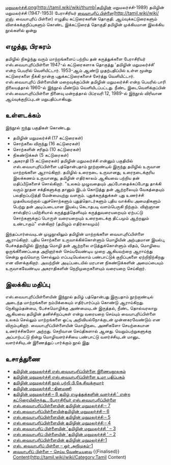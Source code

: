[மறுமலர்ச்சி.png](File:தமிழின்)(http://tamil.wiki/wiki/thumb|தமிழின் மறுமலர்ச்சி-1989)
தமிழின் மறுமலர்ச்சி (1947-1953) பேராசிரியர் [வையாபுரிப் பிள்ளை](எஸ்.)(http://tamil.wiki/wiki/எஸ். வையாபுரிப் பிள்ளை) எழுதிய கட்டுரைகளின் தொகுதி. ஆய்வுக்கட்டுரைகளும் விளக்கக்குறிப்புகளும் கொண்ட இக்கட்டுரைத் தொகுதி தமிழின் முக்கியமான இலக்கிய நூல்களில் ஒன்று
## எழுத்து, பிரசுரம்
தமிழில் நிகழ்ந்து வரும் மாற்றங்களைப் பற்றிய தன் கருத்துக்களை பேராசிரியர் எஸ்.வையாபுரிப்பிள்ளை 1947-ல் கட்டுரைகளாக தொகுத்து 'தமிழின் மறுமலர்ச்சி’ என்ற பெயரில் வெளியிட்டார். 1953-ஆம் ஆண்டு முதற்பதிப்பில் உள்ள மூன்று கட்டுரைகளை நீக்கி நான்கு புதுக்கட்டுரைகளைச் சேர்த்து வெளியிட்டார். எஸ்.வையாபுரிப் பிள்ளையின் மறைவுக்குப்பின் தமிழின் மறுமலர்ச்சி என்ற பெயரில் பாரி நிலையத்தால் 1960-ல் இந்நூல் மீண்டும் வெளியிடப்பட்டது. நீண்ட இடைவெளிக்குப்பின் எஸ்.வையாபுரிப்பிள்ளை நினைவு மன்றத்தால் பிப்ரவரி 12, 1989-ல் இந்நூல் விரிவான ஆய்வுக்குறிப்புடன் மறுபதிப்பாகியது.
## உள்ளடக்கம்
இந்நூல் ஐந்து பகுதிகள் கொண்டது.
* தமிழின் மறுமலர்ச்சி (17 கட்டுரைகள்)
* சொற்கலை விருந்து (16 கட்டுரைகள்)
* சொற்களின் சரிதம் (10 கட்டுரைகள்)
* நிகண்டுக்கள் (5 கட்டுரைகள்)
* அகராதி (5 கட்டுரைகள்)
தமிழின் மறுமலர்ச்சி என்னும் பகுதியில் எஸ்.வையாபுரிப்பிள்ளை பத்தொன்பதாம் நூற்றாண்டில் இருந்து தமிழில் உருவான மாற்றங்களை ஆராய்கிறார். தமிழில் உரைநடை உருவானது, உரைநடைக்குரிய இலக்கணம் உருவானது, தமிழின் எதிர்காலம் ஆகியவை பற்றிய தன் மதிப்பீடுகளைச் சொல்கிறார். "உலகம் முழுவதையும் அப்போதைக்கப்போது தாக்கி வரும் நூதன சக்திகளுக்கு தானும் இடம் கொடுத்து தன் ஆற்றலையும் வேகத்தையும் பலதிறப்படுத்தி மேன்மையுற்று வளரும். புதுக்கருத்துக்கள் புது உணர்ச்சி முதலியவற்றால் புதுச்சொற்களும் புதுத்தொடர்களும் புதிய வாக்கிய அமைதிகளும் பெற்று தன் அடிப்படையான இயல்பு கெடாதபடி வளம்பெருகி நிற்கும். விஞ்ஞான சாஸ்திரப் பயிற்சியால் கருத்துத்தெளிவும் கருத்துவரையறையும் ஏற்பட்டு சொற்களுக்குப் பொருள் வரையறையும் உரைநடைக்கு திட்பமும் ஆற்றலும் உண்டாகும்" என்கிறார் (தமிழும் எதிர்காலமும்)

இந்தப்பார்வையுடன் முழுநூலிலும் தமிழின் மாற்றங்களை வையாபுரிப்பிள்ளை ஆராய்கிறார். புதிய சொற்களை உருவாக்கிக்கொள்ளும் மொழியின் அற்புதமான இயல்பு, பேச்சுத்தமிழில் இருந்து மொழி தன் ஆற்றலை எடுத்துக்கொள்ளும் விதம், மொழியை ஒருங்கிணைப்பதை அறிஞர்கள் செய்யவேண்டிய முறை ஆகியவற்றை ஆராய்ந்து சென்று ஒவ்வொரு சொல்லும் எப்படியெல்லாம் பண்பாட்டுக் குறிப்புகளை ஏற்றிநிற்கிறது என விளக்குகிறார். அவற்றின் அடிப்படையில் மரபான நிகண்டுக்களின் அமைப்பையும் உருவாகவேண்டிய அகராதிகளின் நெறிமுறைகளையும் வரையறை செய்கிறார். 
## இலக்கிய மதிப்பு
எஸ்.வையாபுரிப்பிள்ளையின் இந்நூல் தமிழ் பத்தொன்பது இருபதாம் நூற்றாண்டில் அடைந்த மாற்றங்களை நம்பிக்கையும் எதிர்பார்ப்பும் கொண்டு ஆராய்கிறது. நெகிழும்தன்மை, பேச்சுமொழிக்கு அண்மையுடன் இருத்தல், நீண்ட தொல்வரலாறு ஆகியவை தமிழின் தனிச்சிறப்புகள் என்று வரையறை செய்யும் வையாபுரிப்பிள்ளை உலகம் செல்லும் மாற்றங்களை ஒட்டி அறிவியல்நோக்குடன் முன்னகரவேண்டும் என விரும்புகிறார். வையாபுரிப்பிள்ளையின் மொழிநடை அணிகளோ செயற்கையான உணர்ச்சிகளோ அற்றது. செறிவான செய்திகளால் ஆனது. வெறும்பற்றுகளுக்கு அப்பாற்பட்டு நின்று மொழிவளர்ச்சியை பண்பாட்டு வளர்ச்சியுடன் மானுட வளர்ச்சியுடன் இணைத்துப் பார்க்கும் நூல் இது
## உசாத்துணை
* [தமிழின் மறுமலர்ச்சி எஸ்.வையாபுரிப்பிள்ளை இணையநூலகம்](https://www.tamildigitallibrary.in/admin/assets/book/TVA_BOK_0019489_%E0%AE%A4%E0%AE%AE%E0%AE%BF%E0%AE%B4%E0%AE%BF%E0%AE%A9%E0%AF%8D_%E0%AE%AE%E0%AE%B1%E0%AF%81%E0%AE%AE%E0%AE%B2%E0%AE%B0%E0%AF%8D%E0%AE%9A%E0%AF%8D%E0%AE%9A%E0%AE%BF.pdf)
* [தமிழின் மறுமலர்ச்சி எஸ்.வையாபுரிப்பிள்ளை உமா பதிப்பகம்](https://www.umapublications.com/product/%E0%AE%A4%E0%AE%AE%E0%AE%BF%E0%AE%B4%E0%AE%BF%E0%AE%A9%E0%AF%8D-%E0%AE%AE%E0%AE%B1%E0%AF%81%E0%AE%AE%E0%AE%B2%E0%AE%B0%E0%AF%8D%E0%AE%9A%E0%AF%8D%E0%AE%9A%E0%AE%BF/)
* [தமிழின் மறுமலர்ச்சி நூல் பற்றி பி.கே.சிவக்குமார்](https://newindian.activeboard.com/t60281333/topic-60281333/)
* [தமிழின் மறுமலர்ச்சி -தினமணி](https://www.dinamani.com/weekly-supplements/tamilmani/2012/jan/15/%E0%AE%B5%E0%AF%87%E0%AE%B0%E0%AF%81%E0%AE%95%E0%AF%8D%E0%AE%95%E0%AF%81-%E0%AE%A8%E0%AF%80%E0%AE%B0%E0%AF%8D-%E0%AE%B5%E0%AE%BE%E0%AE%B0%E0%AF%8D%E0%AE%A4%E0%AF%8D%E0%AE%A4%E0%AE%B5%E0%AE%B0%E0%AF%8D%E0%AE%95%E0%AE%B3%E0%AF%8D---23-%E0%AE%A4%E0%AE%AE%E0%AE%BF%E0%AE%B4%E0%AE%BF%E0%AE%A9%E0%AF%8D-%E0%AE%AE%E0%AE%B1%E0%AF%81%E0%AE%AE%E0%AE%B2%E0%AE%B0%E0%AF%8D%E0%AE%9A%E0%AF%8D%E0%AE%9A%E0%AE%BF-445641.html)
* [தமிழின் மறுமலர்ச்சி – 8 தமிழ் எழுத்துக்களின் வளர்ச்சி ' என்ற கட்டுரையிலிருந்து…பேராசிரியர் எஸ்.வையாபுரிப்பிள்ளை](https://old.thinnai.com/?p=604121611)
* [எஸ்.வையாபுரிப்பிள்ளையின் தமிழின் மறுமலர்ச்சி – 7](https://old.thinnai.com/?p=20411255)
* [எஸ்.வையாபுரிப்பிள்ளையின்தமிழின் மறுமலர்ச்சி – 6](https://old.thinnai.com/?p=60411185)
* [எஸ்.வையாபுரிப்பிள்ளையின் தமிழின் மறுமலர்ச்சி – 5](https://old.thinnai.com/?p=604110411)
* [எஸ்.வையாபுரிப்பிள்ளையின் தமிழின் மறுமலர்ச்சி – 4](https://old.thinnai.com/?p=604110410)
* [எஸ் வையாபுரிப் பிள்ளையின் 'தமிழின் மறுமலர்ச்சி ' – 3](https://old.thinnai.com/?p=604100713)
* [எஸ் வையாபுரிப் பிள்ளையின் 'தமிழின் மறுமலர்ச்சி ' – 2](https://old.thinnai.com/?p=604100712)
* [எஸ்.வையாபுரிப்பிள்ளையின் தமிழின் மறுமலர்ச்சி-1](http://pksivakumar.blogspot.com/2004/09/1.html)
* [எஸ். வையாபுரிப் பிள்ளை – ஓர் அறிமுகம்-1](https://old.thinnai.com/?p=604100711)
* [வையாபுரிப் பிள்ளை – செய்ய வேண்டியவை](https://old.thinnai.com/?p=60411184)
{{Finalised}}
[Content](Category:Tamil)(http://tamil.wiki/wiki/Category:Tamil Content)